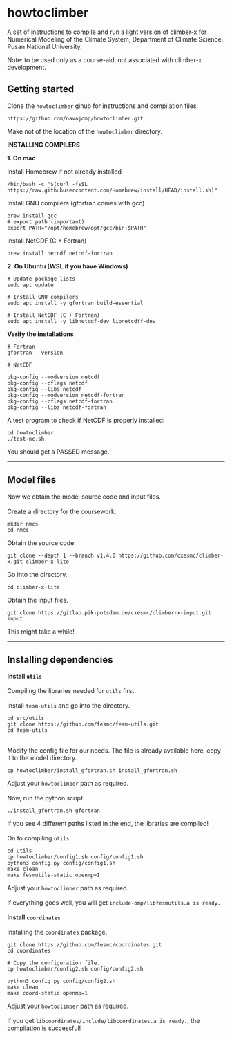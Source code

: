 # howtoclimber

A set of instructions to compile and run a light version of climber-x for Numerical Modeling of the Climate System, Department of Climate Science, Pusan National University. 

Note: to be used only as a course-aid, not associated with climber-x development.

## Getting started

Clone the `howtoclimber` gihub for instructions and compilation files.
```shell
https://github.com/navajomp/howtoclimber.git
```

Make not of the location of the `howtoclimber` directory.

**INSTALLING COMPILERS**

**1. On mac**

Install Homebrew if not already installed
```shell
/bin/bash -c "$(curl -fsSL https://raw.githubusercontent.com/Homebrew/install/HEAD/install.sh)"
```
Install GNU compilers (gfortran comes with gcc)
```shell
brew install gcc
# export path (important)
export PATH="/opt/homebrew/opt/gcc/bin:$PATH"
```
Install NetCDF (C + Fortran)
```shell
brew install netcdf netcdf-fortran
```
**2. On Ubuntu (WSL if you have Windows)**
```shell
# Update package lists
sudo apt update

# Install GNU compilers
sudo apt install -y gfortran build-essential

# Install NetCDF (C + Fortran)
sudo apt install -y libnetcdf-dev libnetcdff-dev
```
**Verify the installations**
```shell
# Fortran
gfortran --version

# NetCDF

pkg-config --modversion netcdf
pkg-config --cflags netcdf
pkg-config --libs netcdf
pkg-config --modversion netcdf-fortran
pkg-config --cflags netcdf-fortran
pkg-config --libs netcdf-fortran

```

A test program to check if NetCDF is properly installed:
```shell
cd howtoclimber
./test-nc.sh
```
You should get a PASSED message.

---

## Model files

Now we obtain the model source code and input files.\
\
Create a directory for the coursework.
```shell
mkdir nmcs
cd nmcs
```
Obtain the source code.
```shell
git clone --depth 1 --branch v1.4.0 https://github.com/cxesmc/climber-x.git climber-x-lite
```
Go into the directory.
```shell
cd climber-x-lite
```
Obtain the input files.
```shell
git clone https://gitlab.pik-potsdam.de/cxesmc/climber-x-input.git input
```
This might take a while!

---

## Installing dependencies

**Install `utils`**\
\
Compiling the libraries needed for `utils` first.\
\
Install `fesm-utils` and go into the directory.
```shell
cd src/utils
git clone https://github.com/fesmc/fesm-utils.git
cd fesm-utils
```
\
Modify the config file for our needs. The file is already available here, copy it to the model directory.
```shell
cp howtoclimber/install_gfortran.sh install_gfortran.sh
```
Adjust your `howtoclimber` path as required.\
\
Now, run the python script.
```shell
./install_gfortran.sh gfortran
```
If you see 4 different paths listed in the end, the libraries are compiled!\
\
On to compiling `utils`
```
cd utils
cp howtoclimber/config1.sh config/config1.sh
python3 config.py config/config1.sh
make clean
make fesmutils-static openmp=1
```
Adjust your `howtoclimber` path as required.\
\
If everything goes well, you will get `include-omp/libfesmutils.a is ready.`\
\
**Install `coordinates`**\
\
Installing the `coordinates` package.
```shell
git clone https://github.com/fesmc/coordinates.git
cd coordinates

# Copy the configuration file.
cp howtoclimber/config2.sh config/config2.sh

python3 config.py config/config2.sh
make clean
make coord-static openmp=1
```
Adjust your `howtoclimber` path as required.\
\
If you get `libcoordinates/include/libcoordinates.a is ready.`, the compilation is successful!
